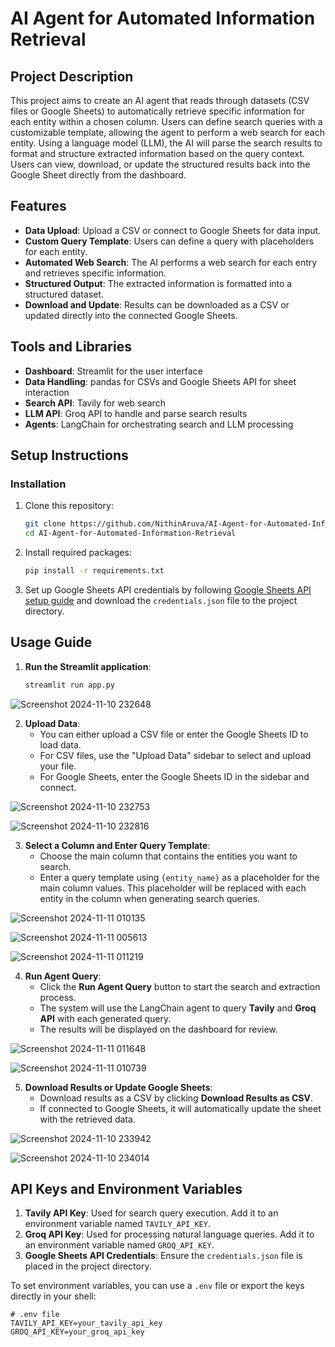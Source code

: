 # AI Agent for Automated Information Retrieval

## Project Description

This project aims to create an AI agent that reads through datasets (CSV files or Google Sheets) to automatically retrieve specific information for each entity within a chosen column. Users can define search queries with a customizable template, allowing the agent to perform a web search for each entity. Using a language model (LLM), the AI will parse the search results to format and structure extracted information based on the query context. Users can view, download, or update the structured results back into the Google Sheet directly from the dashboard.

## Features

- **Data Upload**: Upload a CSV or connect to Google Sheets for data input.
- **Custom Query Template**: Users can define a query with placeholders for each entity.
- **Automated Web Search**: The AI performs a web search for each entry and retrieves specific information.
- **Structured Output**: The extracted information is formatted into a structured dataset.
- **Download and Update**: Results can be downloaded as a CSV or updated directly into the connected Google Sheets.

## Tools and Libraries

- **Dashboard**: Streamlit for the user interface
- **Data Handling**: pandas for CSVs and Google Sheets API for sheet interaction
- **Search API**: Tavily for web search
- **LLM API**: Groq API to handle and parse search results
- **Agents**: LangChain for orchestrating search and LLM processing


## Setup Instructions

### Installation

1. Clone this repository:
    ```bash
    git clone https://github.com/NithinAruva/AI-Agent-for-Automated-Information-Retrieval.git
    cd AI-Agent-for-Automated-Information-Retrieval
    ```

2. Install required packages:
    ```bash
    pip install -r requirements.txt
    ```

3. Set up Google Sheets API credentials by following [Google Sheets API setup guide](https://developers.google.com/sheets/api/guides/concepts) and download the `credentials.json` file to the project directory.

## Usage Guide

1. **Run the Streamlit application**:
    ```bash
    streamlit run app.py
    ```

![Screenshot 2024-11-10 232648](https://github.com/user-attachments/assets/5210c84a-029c-447a-9f89-b1019b683daf)

2. **Upload Data**:
   - You can either upload a CSV file or enter the Google Sheets ID to load data.
   - For CSV files, use the "Upload Data" sidebar to select and upload your file.
   - For Google Sheets, enter the Google Sheets ID in the sidebar and connect.

![Screenshot 2024-11-10 232753](https://github.com/user-attachments/assets/cb35561e-b8ae-4df3-b584-b4ea9bdccc72)

![Screenshot 2024-11-10 232816](https://github.com/user-attachments/assets/04f2384a-282d-40ad-835c-23a74d77d39e)

3. **Select a Column and Enter Query Template**:
   - Choose the main column that contains the entities you want to search.
   - Enter a query template using `{entity_name}` as a placeholder for the main column values. This placeholder will be replaced with each entity in the column when generating search queries.

![Screenshot 2024-11-11 010135](https://github.com/user-attachments/assets/cedaa513-00e2-4ef6-a971-7cd6a4508b33)

![Screenshot 2024-11-11 005613](https://github.com/user-attachments/assets/3afccd59-48a2-45ed-8fb5-7ec582b99e03)

![Screenshot 2024-11-11 011219](https://github.com/user-attachments/assets/223e87d4-1bac-4e59-98af-c9e090fc7767)

4. **Run Agent Query**:
   - Click the **Run Agent Query** button to start the search and extraction process.
   - The system will use the LangChain agent to query **Tavily** and **Groq API** with each generated query.
   - The results will be displayed on the dashboard for review.

![Screenshot 2024-11-11 011648](https://github.com/user-attachments/assets/c5128239-c664-494e-bc38-618bd3dcf66b)

![Screenshot 2024-11-11 010739](https://github.com/user-attachments/assets/f428cbc2-fed6-472d-ae18-133e71c05dff)


5. **Download Results or Update Google Sheets**:
   - Download results as a CSV by clicking **Download Results as CSV**.
   - If connected to Google Sheets, it will automatically update the sheet with the retrieved data.

![Screenshot 2024-11-10 233942](https://github.com/user-attachments/assets/76577ed0-27af-489a-a43c-cc4f778c266f)

![Screenshot 2024-11-10 234014](https://github.com/user-attachments/assets/9273519e-9c23-4eb9-9838-6ab40d2c1fde)


## API Keys and Environment Variables

1. **Tavily API Key**: Used for search query execution. Add it to an environment variable named `TAVILY_API_KEY`.
2. **Groq API Key**: Used for processing natural language queries. Add it to an environment variable named `GROQ_API_KEY`.
3. **Google Sheets API Credentials**: Ensure the `credentials.json` file is placed in the project directory.

To set environment variables, you can use a `.env` file or export the keys directly in your shell:

```plaintext
# .env file
TAVILY_API_KEY=your_tavily_api_key
GROQ_API_KEY=your_groq_api_key
